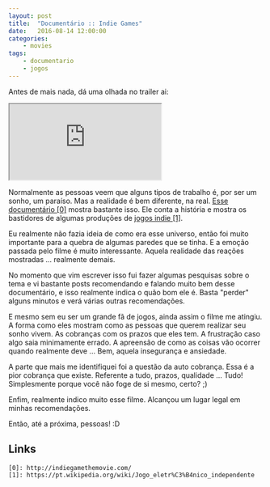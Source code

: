 ```yaml
---
layout: post
title:	"Documentário :: Indie Games"
date:	2016-08-14 12:00:00
categories:
    - movies
tags:
    - documentario
    - jogos
---
```


Antes de mais nada, dá uma olhada no trailer ai:

<iframe src="https://youtube.com/embed/2HOaAMHT-h4" allowfullscreen></iframe>

Normalmente as pessoas veem que alguns tipos de trabalho é, por ser um sonho, um paraíso. Mas a realidade é bem diferente, na real. [Esse documentário \[0\]][0] mostra bastante isso. Ele conta a história e mostra os bastidores de algumas produções de [jogos indie \[1\]][1].

Eu realmente não fazia ideia de como era esse universo, então foi muito importante para a quebra de algumas paredes que se tinha. E a emoção passada pelo filme é muito interessante. Aquela realidade das reações mostradas ... realmente demais.

No momento que vim escrever isso fui fazer  algumas pesquisas sobre o tema e vi bastante posts recomendando e falando muito bem desse documentário, e isso realmente indica o quão bom ele é. Basta "perder" alguns minutos e verá várias outras recomendações.

E mesmo sem eu ser um grande fã de jogos, ainda assim o filme me atingiu. A forma como eles mostram como as pessoas que querem realizar seu sonho vivem. As cobranças com os prazos que eles tem. A frustração caso algo saia minimamente errado. A apreensão de como as coisas vão ocorrer quando realmente deve ... Bem, aquela insegurança e ansiedade.

A parte que mais me identifiquei foi a questão da auto cobrança. Essa é a pior cobrança que existe. Referente a tudo, prazos, qualidade ... Tudo! Simplesmente porque você não foge de si mesmo, certo? ;)

Enfim, realmente indico muito esse filme. Alcançou um lugar legal em minhas recomendações.

Então, até a próxima, pessoas! :D

## Links

~~~
[0]: http://indiegamethemovie.com/
[1]: https://pt.wikipedia.org/wiki/Jogo_eletr%C3%B4nico_independente
~~~

[0]: http://indiegamethemovie.com/
[1]: https://pt.wikipedia.org/wiki/Jogo_eletr%C3%B4nico_independente
